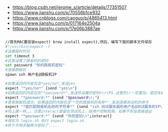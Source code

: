- https://blog.csdn.net/jerome_s/article/details/77351507
- https://www.jianshu.com/p/70556b1ce932
- https://www.cnblogs.com/caoguo/p/4865413.html
- https://www.jianshu.com/p/017164e2504a
- https://www.jianshu.com/p/17e06b3887ae

```bash

//首先MAC要安装expect( brew install expect),然后，编写下面的脚本文件保存
#!/usr/bin/expect -f
#设置超时时间
set timeout 3
#这里设置了跳板机的密码
set password "你的跳板机密码"
#连接跳板机
spawn ssh 用户名@跳板机IP

#如果返回的内容包含*yes/no*,发送yes
expect "*yes/no*" {send "yes\n"}
#如果返回的内容包含"*password*",发送你设置的密码+\r(PS.这里的\r一定要加，是回车操作的意思。。。在网上搜了好多没有说明，一直以为是换行，没有加这个，结果一直执行不成功)
expect "*password:*" {send "$password\r;"}
#登录跳板机成功，如果返回的内容包含"*你的跳板机的名称*",发送连接测试机的命令
expect "*能匹配跳板机名称的字符串*" {send "ssh 测试服务器的用户名@测试服务的IP\r";}
#同上面一样。。。注意interact是留在测试机上，给用户控制权限，如果不写会直接退出
expect "*password:*" {send "你的密码\r";interact}
#保存为 login.sh 执行 expect login.sh
#终于不用手输两次密码了.....


```

